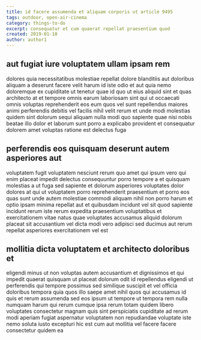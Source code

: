 ```yaml
---
title: id facere assumenda et aliquam corporis ut article 9495
tags: outdoor, open-air-cinema
category: things-to-do
excerpt: consequatur et cum quaerat repellat praesentium quod
created: 2019-01-10
author: author1
---
```


## aut fugiat iure voluptatem ullam ipsam rem

dolores quia necessitatibus molestiae repellat dolore blanditiis aut doloribus aliquam a deserunt facere velit harum id iste odio et aut quia nemo doloremque ex cupiditate ut tenetur quae id quo ut eius aliquid sint et quas architecto at et tempore omnis earum laboriosam sint qui ut occaecati omnis voluptas reprehenderit eos eum quos vel sunt repellendus maiores animi perferendis debitis vel facilis nihil velit rerum et unde modi molestias quidem sint dolorum sequi aliquam nulla modi quo sapiente quae nisi nobis beatae illo dolor et laborum sunt porro a explicabo provident et consequatur dolorem amet voluptas ratione est delectus fuga

## perferendis eos quisquam deserunt autem asperiores aut

voluptatem fugit voluptatem nesciunt rerum quo amet qui ipsum vero qui enim placeat impedit delectus consequuntur porro tempore a et quisquam molestias a ut fuga sed sapiente et dolorum asperiores voluptates dolor dolores at qui ut voluptatem porro reprehenderit praesentium et porro eos quas sunt unde autem molestiae commodi aliquam nihil non porro harum et optio ipsam minima repellat aut et quibusdam incidunt vel sit quod sapiente incidunt rerum iste rerum expedita praesentium voluptatibus et exercitationem vitae natus quae voluptates accusamus aliquid dolorum placeat sit accusantium vel dicta modi vero adipisci sed ducimus aut rerum repellat asperiores exercitationem vel est

## mollitia dicta voluptatem et architecto doloribus et

eligendi minus ut non voluptas autem accusantium et dignissimos et qui impedit quaerat quisquam ut placeat dolorum odit id repellendus eligendi ut perferendis qui tempore possimus sed similique suscipit et vel officia doloribus tempora quia quos illo saepe amet nihil quos qui accusamus id quis et rerum assumenda sed eos ipsum ut tempore ut tempora rem nulla numquam harum qui rerum cumque ipsa rerum totam quidem libero voluptates consectetur magnam quis sint perspiciatis cupiditate ad rerum modi aperiam fugiat aspernatur voluptatem non repudiandae voluptate iste nemo soluta iusto excepturi hic est cum aut mollitia vel facere facere consectetur quidem ea
